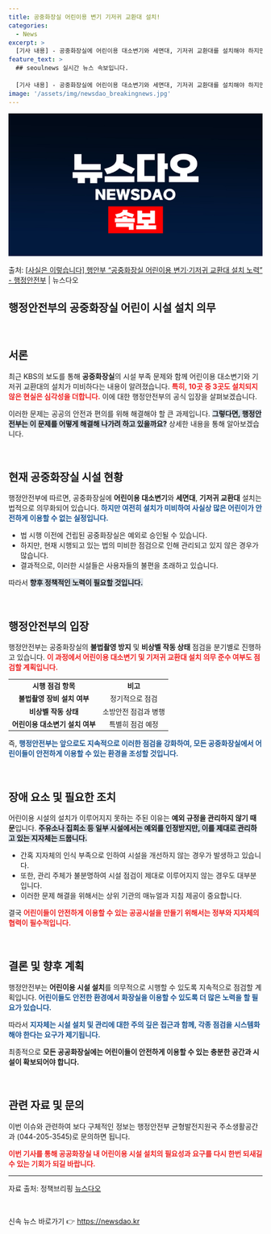 ```yaml
---
title: 공중화장실 어린이용 변기 기저귀 교환대 설치!
categories:
  - News
excerpt: >
  [기사 내용] - 공중화장실에 어린이용 대소변기와 세면대, 기저귀 교환대를 설치해야 하지만 10곳 중 3곳도…
feature_text: >
  ## seoulnews 실시간 뉴스 속보입니다.

  [기사 내용] - 공중화장실에 어린이용 대소변기와 세면대, 기저귀 교환대를 설치해야 하지만 10곳 중 3곳도…
image: '/assets/img/newsdao_breakingnews.jpg'
---
```


![뉴스다오 속보](/assets/img/newsdao_breakingnews.jpg)

<p>출처: <a href="https://newsdao.kr/2392" rel="dofollow">[사실은 이렇습니다] 행안부 “공중화장실 어린이용 변기·기저귀 교환대 설치 노력” - 행정안전부</a> | 뉴스다오</p>

<h2 data-ke-size="size26">행정안전부의 공중화장실 어린이 시설 설치 의무</h2>

<p data-ke-size="size16">&nbsp;</p>

<h2 data-ke-size="size26">서론</h2>

<p data-ke-size="size16">최근 KBS의 보도를 통해 <b>공중화장실</b>의 시설 부족 문제와 함께 어린이용 대소변기와 기저귀 교환대의 설치가 미비하다는 내용이 알려졌습니다. <b><span style="color: #ee2323;">특히, 10곳 중 3곳도 설치되지 않은 현실은 심각성을 더합니다.</span></b> 이에 대한 행정안전부의 공식 입장을 살펴보겠습니다.</p>

<p data-ke-size="size16">이러한 문제는 공공의 안전과 편의를 위해 해결해야 할 큰 과제입니다. <b><span style="background-color: #21538527;">그렇다면, 행정안전부는 이 문제를 어떻게 해결해 나가려 하고 있을까요?</span></b> 상세한 내용을 통해 알아보겠습니다.</p>

<p data-ke-size="size16">&nbsp;</p>

<h2 data-ke-size="size26">현재 공중화장실 시설 현황</h2>

<p data-ke-size="size16">행정안전부에 따르면, 공중화장실에 <b>어린이용 대소변기</b>와 <b>세면대</b>, <b>기저귀 교환대</b> 설치는 법적으로 의무화되어 있습니다. <b><span style="color: #1a5490;">하지만 여전히 설치가 미비하여 사실상 많은 어린이가 안전하게 이용할 수 없는 실정입니다.</span></b> </p>

<ul>
    <li>법 시행 이전에 건립된 공중화장실은 예외로 승인될 수 있습니다.</li>
    <li>하지만, 현재 시행되고 있는 법의 미비한 점검으로 인해 관리되고 있지 않은 경우가 많습니다.</li>
    <li>결과적으로, 이러한 시설들은 사용자들의 불편을 초래하고 있습니다.</li>
</ul>

<p data-ke-size="size16">따라서 <b><span style="background-color: #21538527;">향후 정책적인 노력이 필요할 것입니다.</span></b></p>

<p data-ke-size="size16">&nbsp;</p>

<h2 data-ke-size="size26">행정안전부의 입장</h2>

<p data-ke-size="size16">행정안전부는 공중화장실의 <b>불법촬영 방지</b> 및 <b>비상벨 작동 상태</b> 점검을 분기별로 진행하고 있습니다. <b><span style="color: #ee2323;">이 과정에서 어린이용 대소변기 및 기저귀 교환대 설치 의무 준수 여부도 점검할 계획입니다.</span></b></p>

<table>
    <tr>
        <td style="text-align: center; height: 17px;"><b>시행 점검 항목</b></td>
        <td style="text-align: center; height: 17px;"><b>비고</b></td>
    </tr>
    <tr>
        <td style="text-align: center; height: 17px;"><b>불법촬영 장비 설치 여부</b></td>
        <td style="text-align: center; height: 17px;">정기적으로 점검</td>
    </tr>
    <tr>
        <td style="text-align: center; height: 17px;"><b>비상벨 작동 상태</b></td>
        <td style="text-align: center; height: 17px;">소방안전 점검과 병행</td>
    </tr>
    <tr>
        <td style="text-align: center; height: 17px;"><b>어린이용 대소변기 설치 여부</b></td>
        <td style="text-align: center; height: 17px;">특별히 점검 예정</td>
    </tr>
</table>

<p data-ke-size="size16">즉, <b><span style="color: #1a5490;">행정안전부는 앞으로도 지속적으로 이러한 점검을 강화하여, 모든 공중화장실에서 어린이들이 안전하게 이용할 수 있는 환경을 조성할 것입니다.</span></b></p>

<p data-ke-size="size16">&nbsp;</p>

<h2 data-ke-size="size26">장애 요소 및 필요한 조치</h2>

<p data-ke-size="size16">어린이용 시설의 설치가 이루어지지 못하는 주된 이유는 <b>예외 규정을 관리하지 않기 때문</b>입니다. <b><span style="background-color: #21538527;">주유소나 집회소 등 일부 시설에서는 예외를 인정받지만, 이를 제대로 관리하고 있는 지자체는 드뭅니다.</span></b></p>

<ul>
    <li>간혹 지자체의 인식 부족으로 인하여 시설을 개선하지 않는 경우가 발생하고 있습니다.</li>
    <li>또한, 관리 주체가 불분명하여 시설 점검이 제대로 이루어지지 않는 경우도 대부분입니다.</li>
    <li>이러한 문제 해결을 위해서는 상위 기관의 매뉴얼과 지침 제공이 중요합니다.</li>
</ul>

<p data-ke-size="size16">결국 <b><span style="color: #ee2323;">어린이들이 안전하게 이용할 수 있는 공공시설을 만들기 위해서는 정부와 지자체의 협력이 필수적입니다.</span></b></p>

<p data-ke-size="size16">&nbsp;</p>

<h2 data-ke-size="size26">결론 및 향후 계획</h2>

<p data-ke-size="size16">행정안전부는 <b>어린이용 시설 설치</b>를 의무적으로 시행할 수 있도록 지속적으로 점검할 계획입니다. <b><span style="color: #1a5490;">어린이들도 안전한 환경에서 화장실을 이용할 수 있도록 더 많은 노력을 할 필요가 있습니다.</span></b></p>

<p data-ke-size="size16">따라서 <b><span style="color: #1a5490;">지자체는 시설 설치 및 관리에 대한 주의 깊은 접근과 함께, 각종 점검을 시스템화해야 한다는 요구가 제기됩니다.</span></b></p>

<p data-ke-size="size16">최종적으로 <b>모든 공공화장실에는 어린이들이 안전하게 이용할 수 있는 충분한 공간과 시설이 확보되어야 합니다.</b></p>

<p data-ke-size="size16">&nbsp;</p>

<h2 data-ke-size="size26">관련 자료 및 문의</h2>

<p data-ke-size="size16">이번 이슈와 관련하여 보다 구체적인 정보는 행정안전부 균형발전지원국 주소생활공간과 (044-205-3545)로 문의하면 됩니다.</p>

<p data-ke-size="size16"><b><span style="color: #ee2323;">이번 기사를 통해 공공화장실 내 어린이용 시설 설치의 필요성과 요구를 다시 한번 되새길 수 있는 기회가 되길 바랍니다.</span></b></p>

<hr />

<p data-ke-size="size16">자료 출처: 정책브리핑 <a href="https://newsdao.kr/2392">뉴스다오</a></p>

<p data-ke-size="size16">&nbsp;</p> 

신속 뉴스 바로가기 👉 <a href="https://newsdao.kr" rel="dofollow">https://newsdao.kr</a>


